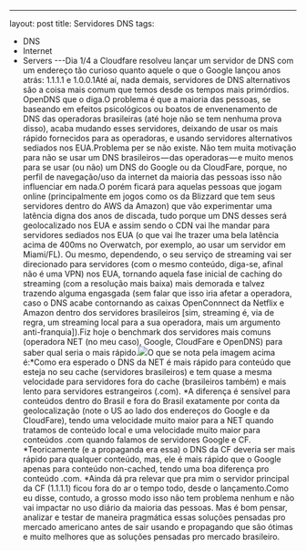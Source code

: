 ---
layout: post
title: Servidores DNS
tags:
- DNS
- Internet
- Servers
---Dia 1/4 a Cloudfare resolveu lançar um servidor de DNS com um endereço tão curioso quanto aquele o que o Google lançou anos atrás: 1.1.1.1 e 1.0.0.1Até aí, nada demais, servidores de DNS alternativos são a coisa mais comum que temos desde os tempos mais primórdios. OpenDNS que o diga.O problema é que a maioria das pessoas, se baseando em efeitos psicológicos ou boatos de envenenamento de DNS das operadoras brasileiras (até hoje não se tem nenhuma prova disso), acaba mudando esses servidores, deixando de usar os mais rápido fornecidos para as operadoras, e usando servidores alternativos sediados nos EUA.Problema per se não existe. Não tem muita motivação para não se usar um DNS brasileiros — das operadoras — e muito menos para se usar (ou não) um DNS do Google ou da CloudFare, porque, no perfil de navegação/uso da internet da maioria das pessoas isso não influenciar em nada.O porém ficará para aquelas pessoas que jogam online (principalmente em jogos como os da Blizzard que tem seus servidores dentro do AWS da Amazon) que vão experimentar uma latência digna dos anos de discada, tudo porque um DNS desses será geolocalizado nos EUA e assim sendo o CDN vai lhe mandar para servidores sediados nos EUA (o que vai lhe trazer uma bela latência acima de 400ms no Overwatch, por exemplo, ao usar um servidor em Miami/FL). Ou mesmo, dependendo, o seu serviço de streaming vai ser direcionado para servidores (com o mesmo conteúdo, diga-se, afinal não é uma VPN) nos EUA, tornando aquela fase inicial de caching do streaming (com a resolução mais baixa) mais demorada e talvez trazendo alguma engasgada (sem falar que isso iria afetar a operadora, caso o DNS acabe contornando as caixas OpenConnnect da Netflix e Amazon dentro dos servidores brasileiros [sim, streaming é, via de regra, um streaming local para a sua operadora, mais um argumento anti-franquia]).Fiz hoje o benchmark dos servidores mais comuns (operadora NET (no meu caso), Google, CloudFare e OpenDNS) para saber qual seria o mais rápido.![](https://cdn-images-1.medium.com/max/800/0*6hX__5U7u7m7Q1YN.)O que se nota pela imagem acima é:*Como era esperado o DNS da NET é mais rápido para conteúdo que esteja no seu cache (servidores brasileiros) e tem quase a mesma velocidade para servidores fora do cache (brasileiros também) e mais lento para servidores estrangeiros (.com).
*A diferença é sensível para conteúdos dentro do Brasil e fora do Brasil exatamente por conta da geolocalização (note o US ao lado dos endereços do Google e da CloudFare), tendo uma velocidade muito maior para a NET quando tratamos de conteúdo local e uma velocidade muito maior para conteúdos .com quando falamos de servidores Google e CF.
*Teoricamente (e a propaganda era essa) o DNS da CF deveria ser mais rápido para qualquer conteúdo, mas, ele é mais rápido que o Google apenas para conteúdo non-cached, tendo uma boa diferença pro conteúdo .com.
*Ainda dá pra relevar que pra mim o servidor principal da CF (1.1.1.1) ficou fora do ar o tempo todo, desde o lançamento.Como eu disse, contudo, a grosso modo isso não tem problema nenhum e não vai impactar no uso diário da maioria das pessoas. Mas é bom pensar, analizar e testar de maneira pragmática essas soluções pensadas pro mercado americano antes de sair usando e propagando que são ótimas e muito melhores que as soluções pensadas pro mercado brasileiro.
